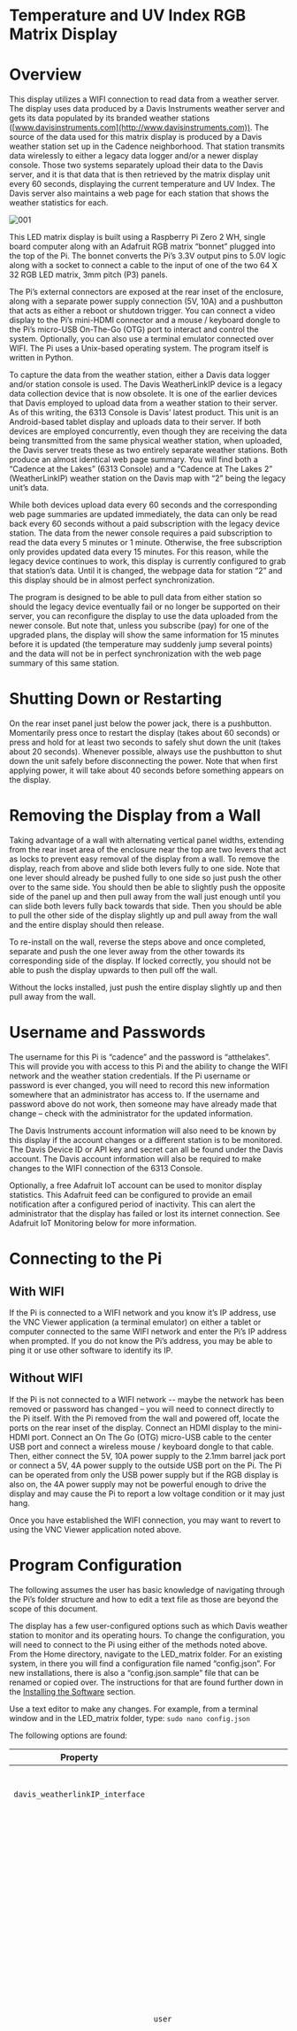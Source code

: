 # ﻿Temperature and UV Index RGB Matrix Display

# Overview
This display utilizes a WIFI connection to read data from a weather server.  The display uses data produced by a Davis Instruments weather server and gets its data populated by its branded weather stations ([www.davisinstruments.com](http://www.davisinstruments.com)).  The source of the data used for this matrix display is produced by a Davis weather station set up in the Cadence neighborhood.  That station transmits data wirelessly to either a legacy data logger and/or a newer display console.  Those two systems separately upload their data to the Davis server, and it is that data that is then retrieved by the matrix display unit every 60 seconds, displaying the current temperature and UV Index.  The Davis server also maintains a web page for each station that shows the weather statistics for each.

![001](https://github.com/Ringleton/LED-Matrix-Temperature-UV-Display/assets/157074435/257de8e7-dc1d-4d5d-825c-b658bd5483d0)

This LED matrix display is built using a Raspberry Pi Zero 2 WH, single board computer along with an Adafruit RGB matrix “bonnet” plugged into the top of the Pi.  The bonnet converts the Pi’s 3.3V output pins to 5.0V logic along with a socket to connect a cable to the input of one of the two 64 X 32 RGB LED matrix, 3mm pitch (P3) panels.

The Pi’s external connectors are exposed at the rear inset of the enclosure, along with a separate power supply connection (5V, 10A) and a pushbutton that acts as either a reboot or shutdown trigger.  You can connect a video display to the Pi’s mini-HDMI connector and a mouse / keyboard dongle to the Pi’s micro-USB On-The-Go (OTG) port to interact and control the system.  Optionally, you can also use a terminal emulator connected over WIFI.  The Pi uses a Unix-based operating system.  The program itself is written in Python.

To capture the data from the weather station, either a Davis data logger and/or station console is used.  The Davis WeatherLinkIP device is a legacy data collection device that is now obsolete.  It is one of the earlier devices that Davis employed to upload data from a weather station to their server.  As of this writing, the 6313 Console is Davis’ latest product.  This unit is an Android-based tablet display and uploads data to their server.  If both devices are employed concurrently, even though they are receiving the data being transmitted from the same physical weather station, when uploaded, the Davis server treats these as two entirely separate weather stations.  Both produce an almost identical web page summary.  You will find both a “Cadence at the Lakes” (6313 Console) and a “Cadence at The Lakes 2” (WeatherLinkIP) weather station on the Davis map with “2” being the legacy unit’s data.

While both devices upload data every 60 seconds and the corresponding web page summaries are updated immediately, the data can only be read back every 60 seconds without a paid subscription with the legacy device station.  The data from the newer console requires a paid subscription to read the data every 5 minutes or 1 minute.  Otherwise, the free subscription only provides updated data every 15 minutes.  For this reason, while the legacy device continues to work, this display is currently configured to grab that station’s data.  Until it is changed, the webpage data for station “2” and this display should be in almost perfect synchronization.

The program is designed to be able to pull data from either station so should the legacy device eventually fail or no longer be supported on their server, you can reconfigure the display to use the data uploaded from the newer console.  But note that, unless you subscribe (pay) for one of the upgraded plans, the display will show the same information for 15 minutes before it is updated (the temperature may suddenly jump several points) and the data will not be in perfect synchronization with the web page summary of this same station.
# Shutting Down or Restarting
On the rear inset panel just below the power jack, there is a pushbutton.  Momentarily press once to restart the display (takes about 60 seconds) or press and hold for at least two seconds to safely shut down the unit (takes about 20 seconds).  Whenever possible, always use the pushbutton to shut down the unit safely before disconnecting the power.  Note that when first applying power, it will take about 40 seconds before something appears on the display.
# Removing the Display from a Wall
Taking advantage of a wall with alternating vertical panel widths, extending from the rear inset area of the enclosure near the top are two levers that act as locks to prevent easy removal of the display from a wall.  To remove the display, reach from above and slide both levers fully to one side.  Note that one lever should already be pushed fully to one side so just push the other over to the same side.  You should then be able to slightly push the opposite side of the panel up and then pull away from the wall just enough until you can slide both levers fully back towards that side.  Then you should be able to pull the other side of the display slightly up and pull away from the wall and the entire display should then release.

To re-install on the wall, reverse the steps above and once completed, separate and push the one lever away from the other towards its corresponding side of the display.  If locked correctly, you should not be able to push the display upwards to then pull off the wall.

Without the locks installed, just push the entire display slightly up and then pull away from the wall.
# Username and Passwords
The username for this Pi is “cadence” and the password is “atthelakes”.  This will provide you with access to this Pi and the ability to change the WIFI network and the weather station credentials.  If the Pi username or password is ever changed, you will need to record this new information somewhere that an administrator has access to.  If the username and password above do not work, then someone may have already made that change – check with the administrator for the updated information.

The Davis Instruments account information will also need to be known by this display if the account changes or a different station is to be monitored.  The Davis Device ID or API key and secret can all be found under the Davis account.  The Davis account information will also be required to make changes to the WIFI connection of the 6313 Console.

Optionally, a free Adafruit IoT account can be used to monitor display statistics.  This Adafruit feed can be configured to provide an email notification after a configured period of inactivity.  This can alert the administrator that the display has failed or lost its internet connection.  See Adafruit IoT Monitoring below for more information.
# Connecting to the Pi
##
## With WIFI
If the Pi is connected to a WIFI network and you know it’s IP address, use the VNC Viewer application (a terminal emulator) on either a tablet or computer connected to the same WIFI network and enter the Pi’s IP address when prompted.  If you do not know the Pi’s address, you may be able to ping it or use other software to identify its IP. 
## Without WIFI
If the Pi is not connected to a WIFI network -- maybe the network has been removed or password has changed – you will need to connect directly to the Pi itself.  With the Pi removed from the wall and powered off, locate the ports on the rear inset of the display.  Connect an HDMI display to the mini-HDMI port.  Connect an On The Go (OTG) micro-USB cable to the center USB port and connect a wireless mouse / keyboard dongle to that cable.  Then, either connect the 5V, 10A power supply to the 2.1mm barrel jack port or connect a 5V, 4A power supply to the outside USB port on the Pi.  The Pi can be operated from only the USB power supply but if the RGB display is also on, the 4A power supply may not be powerful enough to drive the display and may cause the Pi to report a low voltage condition or it may just hang.

Once you have established the WIFI connection, you may want to revert to using the VNC Viewer application noted above.
# Program Configuration
The following assumes the user has basic knowledge of navigating through the Pi’s folder structure and how to edit a text file as those are beyond the scope of this document.

The display has a few user-configured options such as which Davis weather station to monitor and its operating hours.  To change the configuration, you will need to connect to the Pi using either of the methods noted above.  From the Home directory, navigate to the LED\_matrix folder.  For an existing system, in there you will find a configuration file named “config.json”.  For new installations, there is also a “config.json.sample” file that can be renamed or copied over.  The instructions for that are found further down in the [Installing the Software](README.md#Installing-the-Software) section.

Use a text editor to make any changes.  For example, from a terminal window and in the LED\_matrix folder, type: `sudo nano config.json`

The following options are found:

Property| |Description
--- | --- | ---
|`davis_weatherlinkIP_interface`||These are used for the legacy WeatherLinkIP device.
||`user`|Contrary to its name, this is the “Device ID” (DID) found under the “Device Info” screen when logged into your Davis account.  This is also shown on the back of the WeatherLinkIP device.  If this field is left blank, then the display will use the information and data from the newer console found in the next section.  If this field is not blank, then any information found in the next Console interface section is ignored.
||`password`|This is the same password you use to log into your Davis account.
|`OR_davis_console_interface`||These are for the newer 6313 Console.
||`api_key`|This key and its secret are found under your Davis “Account Information” screen, shown as “API Key V2"
||`api_secret`|
||`station_name`|This name is **case-sensitive** and set via the 6313 Console.  It is currently set to “Cadence at The Lakes”.
|`operating_hours`||Outside of the operating hours, the display will go blank and show only a blinking cursor in the lower right corner.
||`24_hours_per_day`|Set to `true` or `false`.  If false, the next two values are used.
||`on_time`|
||`off_time`|
|`dimmer`||The display can adjust its brightness based on the ambient light levels as detected by an optional light sensor found on the front edge of the display.
||`use_sensor`| If set to `true`, the sensor is used and the remaining options in this section are ignored.  The brightness of the display is adjusted every minute based on the current ambient light level.
||`daylight_offset_minutes`|If the sensor is not used or can’t be found, then the display calculates sunrise and sunset for this location and subtracts the value noted here from the sunrise or adds it to the sunset to estimate daylight hours.  During the daylight period, it sets the display brightness to the max setting below and outside of daylight hours, it sets the display brightness to the min setting.
||`max_brightness_percent`|Daylight brightness setting.
||`min_brightness_percent`|Nighttime brightness setting.
|`UV`||When the sun is above the horizon, the UV index is shown on the right side of the display.  When the sun has set, only the day’s high and low temperatures are shown.  When the UV is shown, you can optionally alternate the UV index with the high and low temperatures.
||`sunrise_sunset_offset_minutes`|The value here is added to the sunrise and subtracted from the sunset to estimate when the sun rises above or sets below the mountains as opposed to a flat horizon.  This is used to estimate the time during the day when sun is truly in view and thus, the UV index is shown.
||`alternate_with_hi_lo_temp`|If set to true, during the daytime, the right side of the display alternates between the UV index and the high and low temperatures.  Otherwise, the UV index is always shown during the day.
||`hi_lo_temp_length_seconds`|During each 60 second period, this is the number of seconds that the high and low temperatures are shown instead of the UV index.
|`adafruit_IO`||The following information is optional.  A free IoT account can be created at Adafruit.com.  Every 10 minutes, this display uploads information about itself, for example, internal CPU temperature, error count and current uptime.  The Adafruit IoT feed can be configured to send an email after a configured amount of inactivity thereby alerting an administrator that the display may be down or has lost WIFI connectivity.
||`user`|Enter your Adafruit username here.
||`key`|Adafruit API key.
||`feed`|Adafruit feed name “key”.
|`locale`||Information for your locale.  Used to determine sunrise, sunset, and temperature colours.
||`latitude`|Enter your latitude here.
||`longitude`|Longitude.
||`really_hot`|Temperatures above this will be red.
||`really_cold`|Temperatures below this will be purple.


# Error Messages
If the display encounters any issues with either connectivity or the retrieved data, depending on the issue, it will attempt to automatically recover.  During the recovery period, it may display an error message.

**Network connection error.  Check WiFi.  Will retry...:** The display has lost its WIFI connection.  Check the local WIFI devices.  Did someone change the network’s password?  Once reestablished, the display will take up to one minute to automatically refresh.   Should you need to connect to a new WIFI network, you will need to manually connect to the Pi using the HDMI and USB connections on the rear of the display and select the new WIFI network.  See “Connecting to the Pi” above.

**Outdated data.  Check local transmitter device**: Connectivity between this display and the Davis weather server still exists but the data being returned is more than a few minutes old.  This will also be reflected in the summary web page.  This is most likely due to the local WeatherLinkIP device or the 6313 Console either being powered off or having lost their connection to their local WIFI network.  Check that device and its WIFI network.  As soon as current data is uploaded again, the display will automatically refresh.

**Network HTTP error: ###:** This could be a server issue.  There is likely nothing you can do to correct this.  The display should recover automatically once the issue is corrected.

**Possible invalid Weatherlink username or password:**  Check the user (Device ID) or password entered in the config.json file.

**Possible invalid Weatherlink station name:** If using the Console interface, verify the weather station name.  Did you just edit it via the Console interface?  The name on the Console interface must match the name in the config.json file, and it is case sensitive.

**JSON key error: 'XXXX’ or JSON error: Expecting value: line X column Y (char Z)**: The data returned by the server is corrupt.  This is likely an intermittent problem with the server and will automatically correct itself.  There is nothing that can be done to correct this on this end. The display should recover automatically once the issue is remedied.
# Preparing the Raspberry Pi
## Installing the Operating System
Should you need to prepare a new Raspberry Pi from scratch, acquire a new micro-SD card (16Gb or more should be sufficient) and use the Raspberry Pi Imager for either a PC or Mac found here: <https://www.raspberrypi.com/software/>

When selecting the operating system, choose the “Raspberry Pi OS with desktop (Recommended)”.  

You may want to pre-edit the configuration options with a default username and password and the local WIFI username and password.  Alternatively, these settings can be edited later.   These installation notes assume a non-default user of “cadence,” but any username is fine if you adjust any reference to “cadence” to that of the user you have chosen.  Record the username and password for any future administrator.

After preparing the micro-SD card, insert it into the Raspberry Pi Zero 2 W.  Connect a mouse/keyboard dongle via a USB connector plugged into the Pi’s center USB port.  Connect a screen via the mini-HDMI connector of the Pi.  Plug a 5V power supply into the outside “PWR” USB connector and power it up.  Optionally, if the RGB matrix bonnet is already installed on top of the Pi, you can connect power to the 2.1mm barrel jack on the bonnet and the Pi will use its power.

The Pi will prompt you for some basic information and will then reboot.  It will then begin updating it’s OS to the latest version.  This may take several minutes.  When complete, it will boot up to a desktop.

If not already performed during the micro-SD card configuration, enter the network configuration area, and set up your local WIFI.

Click on the Raspberry icon on the menu and select:  Preferences à Raspberry Pi Configuration.

Under the Interfaces tab, ensure that I2C and optionally, VNC is enabled.  Wait for the VNC icon to appear in the upper right corner.  Reboot if you had to make any changes.

While you can continue to prepare the Pi using your directly connected monitor and mouse/keyboard dongle, if enabled above, you may want to install the Windows or Mac VNC terminal program and connect to the Pi using that.
## Installing the Software
The following steps explain how to install the necessary software for the display operation.  Detailed information about the RGB matrix bonnet and the steps to modify it by soldering a jumper can be found here: <https://learn.adafruit.com/adafruit-rgb-matrix-bonnet-for-raspberry-pi>

The LED-matrix library is copyrighted by Henner Zeller and a more in-depth explanation can be found here: <https://github.com/hzeller/rpi-rgb-led-matrix>

While you can view the links above, the software installation steps for the RGB matrix library files included in the links above are shown here…

Start a terminal window and while in the home folder, enter these commands:
```
curl https://raw.githubusercontent.com/adafruit/Raspberry-Pi-Installer-Scripts/main/rgb-matrix.sh >rgb-matrix.sh

sudo bash rgb-matrix.sh
```
As noted in their instructions, this step will take several minutes to complete.  The system will prompt you to reboot.

As we are using a jumper to implement the “quality” option on the RGB matrix (see the learn.Adafruit.com link above), the sound card in the Pi must be disabled so as not to interfere.

`sudo nano /boot/config.txt`

In this file, look for the line containing “dtparam”.  If necessary, edit this line so that it reads:

`dtparam=audio=off`

Press CTRL-X to exit the editor and if changes were made, confirm “Save modified buffer”.

With the latest OS, it is necessary to further disable the sound card by entering the following commands:

`cat <<EOF | sudo tee /etc/modprobe.d/blacklist-rgb-matrix.conf`

\> `blacklist snd_bcm2835`

\> `EOF`

`sudo update-initramfs -u`

You will need to reboot again for the changes above to take effect.

Now that the RGB library files are installed, we will install our Python programs.  After rebooting, start a terminal window again and while in the home folder, enter the following commands:
```
git clone https://github.com/Ringleton/LED-Matrix-Temperature-UV-Display.git ./LED_matrix

cd LED_matrix

sudo pip install -r requirements.txt
```
It is now necessary to create a configuration file.  While still in the LED\_matrix folder, type:

`cp config.json.sample config.json`

Edit this file by typing:

`sudo nano config.json`

See the [Program Configuration](README.md#Program-Configuration) section above to make the necessary changes.  Once completed, press CTRL-X to exit the editor and save your changes.

Before setting up the automatic start feature for the display and optional reboot/shutdown button, test the program now by manually launching it.  While you are still in the LED\_matrix folder, type:

`sudo python temp_display.py`

If everything is working correctly, after a few seconds, you should see temperatures shown in the display.  If any error messages appear, you will need to address them.  They will appear on the screen when the program is run interactively but some will also be placed into a file named “logfile.log”.  This log file contains information messages, warning and errors and is overwritten each time the program is started.

To manually terminate the program, press CTRL-C.

NOTE: When launching the program, you may see a warning message suggesting editing the /boot/cmdline.txt file and adding “isolcpus=3” to the very end.  If you see that, from a terminal window, type the following command:

`sudo nano /boot/cmdline.txt`

At the very end of the single line, add a space, followed by `isolcpus=3`

Press CTRL-X to exit and save the file.

You will need to reboot for this change to take effect.  Then see if the warning message has cleared by manually launching the program again from a terminal window:
```
cd ~

cd LED_matrix

sudo python temp_display.py
```
# Automatic Start Files
The display also includes a pushbutton that can be used to reboot or shutdown the Pi safely without having to first connect to it.  The monitoring of this pushbutton is performed by a separate program in case the main display program terminates or becomes non-responsive.  

If you want the rear button enabled to allow reboot / shutdown capability, you will need to edit the rc.local file.  From a terminal window, type:

`sudo nano /etc/rc.local`

Immediately above the “exit 0” line, add:

`python /home/cadence/LED_matrix/restart_shutdown.py &`

**NOTE: if you have prepared the Pi using a different default user other than “cadence”, replace the occurrence above with your default username.**

Don’t forget the space and ampersand at the end of the line.  Press CTRL-X to exit and save the file.

To test this, reboot the Pi.  Once it has rebooted, try momentarily pressing the pushbutton on the back of the display enclosure.  The Pi should reboot.  Pressing and holding the button for at least two seconds will cause the Pi to shutdown.  Allow at least 20 seconds before disconnecting the power.

To make the main display program automatically start every time the Pi is powered up or rebooted, you will need to create an autostart file.  Before proceeding, ensure that the display program is running correctly when invoked manually as shown above.

Then from a terminal window, type the following lines:
```
cd ~

cd .config

mkdir autostart

cd autostart

sudo nano display.desktop
```
Enter the following lines:
```
[Desktop Entry]

Type=Application

Name=Display

Exec=bash -c 'cd /home/cadence/LED_matrix && sudo /usr/bin/python /home/cadence/LED_matrix/temp_display.py'
```
**NOTE: If you have prepared the Pi using a different default user other than “cadence”, replace the occurrences above with your default username.**

Press CTRL-X to exit and save your changes.  

To test your autostart file, reboot the Pi – you can use the pushbutton if enabled above – and confirm that the display automatically starts.  It may take up to a minute before you see anything in the display.
# Adafruit IoT Monitoring
The display includes the optional ability to upload internal statistics to an Adafruit IoT feed.  You can set up a free Adafruit account and create a feed.  You can configure the Adafruit feed to provide an email notification after a period of inactivity.  This can alert an administrator that the display is down or has lost its WIFI connection.

Enter your account and feed information into the config.json file as noted above in the [Program Configuration](README.md#Program-Configuration) section.  The following information is sent to the feed:

**CPU T:**	The internal CPU temperature.  The Pi will withstand temperatures up to 85 degrees Celsius.  As it gets closer to its upper limit, the system will automatically begin to throttle the processor down to try to help the CPU cool back down.

**Err:**  The total number of errors encountered since the program was started.  The program is designed to automatically recover from most errors that it encounters.

**Up:**  The total number of days that the program has been running.

**Mem Use:**  The total percentage of used memory.

**Set to:**  The display brightness percentage level.  Based on either the optional light sensor or the configuration settings with the time of day.

**Lux:**  The lux value from the sensor or -1 if not found.

**Light:**  The light level from the sensor.

Note: If you are connected to the Pi while the display program is running, pressing the Space Bar will temporarily show the statistics above on the display.
# 3D Files and Display Assembly
This project is published on github.com.  Included in the source code is a folder containing the 3D print files for the display enclosure.  You can either grab these files from the “3D-files” folder on the Pi after the software installation is completed or you can download the files from this link:

<https://github.com/Ringleton/LED-Matrix-Temperature-UV-Display>

The enclosure was printed using ABS print filament which provides UV protection.  There are a total of 15 mounting holes used for the 3 back panels.  Those holes are designed to accept M3 X 3mm brass heat-set inserts.  The main enclosure is available in a full print size but there are also separate left and right files in case your 3D printer cannot support the full size.

The optional VEML7700 light sensor and restart / shutdown pushbutton are connected to the Pi via the RGB bonnet – see photos below.

One side of the pushbutton is connected to ground, the other connects to GPIO pin 19.  The light sensor connects to a 3 X 2 header on the bonnet.  Looking from the top of the bonnet with the connector towards the right:

||<p></p><p></p>|<p></p><p></p>||
| :- | :- | :- | :- |
|Top Row|<p>Black</p><p>Ground</p>|<p>Red</p><p>3\.3V</p>|Not used|
|Bottom Row|Not used|<p>Yellow</p><p>SCL</p>|<p>Blue</p><p>SCA</p>|


![002](https://github.com/Ringleton/LED-Matrix-Temperature-UV-Display/assets/157074435/2a9dbf71-9bf8-4eac-a435-fb3cadde1af1)

![003](https://github.com/Ringleton/LED-Matrix-Temperature-UV-Display/assets/157074435/b67d66e3-179f-496a-886f-ee0c47e1ac95)

![004](https://github.com/Ringleton/LED-Matrix-Temperature-UV-Display/assets/157074435/1bf071d7-f117-45a3-88bb-6c8c3fe26630)

![005](https://github.com/Ringleton/LED-Matrix-Temperature-UV-Display/assets/157074435/86b78718-b918-436b-bb26-8d69b2e01381)


# Parts List

|**Part Description**|**Supplier**|**Part #**|**Qty**|
| :- | :- | :- | :- |
|Raspberry Pi Zero 2 W|Adafruit|5291|1|
|Break-away 0.1" 2x20-pin Strip Dual Male Header|Adafruit|2822|1|
|Micro-SD card|||1|
|2 X 64x32 RGB LED Matrix panels - 3mm pitch|Adafruit|2279|2|
|RGB Matrix bonnet for Raspberry Pi|Adafruit|3211|1|
|2x8 IDC ribbon cable, 12"|Adafruit|4170|1|
|Right angle VEML7700 light sensor|Adafruit|5378|1|
|STEMMA QT / Qwiic JST SH 4-pin Cable with<br>Premium Female Sockets - 150mm Long|Adafruit|4397|1|
|5V 10A switching power supply|Adafruit|658|1|
|Right angle 2x3 connector header|DigiKey|952-2092-ND|1|
|2\.1mm power plug with cable|DigiKey|839-1246-ND|1|
|Connector jack panel mount 5.5x2.1mm|DigiKey|839-1580-ND|1|
|Pushbutton switch SPST-NO 3A|DigiKey|EG1900-ND|1|
|3D-printed enclosure|||1|
|M2.5 & M3.0 nuts/bolts/spacers|||1|
|M3 X 3mm heat set inserts|Adafruit|4256|15|

# Davis Weather Station Devices and Account Information
The weather station at Cadence uses the following Davis Instruments devices:

- Wireless Vantage Pro 2 Weather Station 6252
- Solar-powered wireless sensor transmitter 6332 (used for the anemometer)
- Solar radiation sensor 6450
- UV sensor 6490
- WeatherLinkIP data logger / transmitter 6555
- WeatherLink Console 6313

The data is uploaded to the Davis WeatherLink.com site and this matrix display uses the Davis API to grab that data from their servers.  See the [Overview](README.md#Overview) section at the beginning of this document for more information.

Anyone can set up a free Davis account where you can monitor weather stations from around the world.  Optionally, you can upload weather data from  your weather station and share it with others.  At the time of this writing, both a legacy 6555 WeatherLinkIP data collector and the newer Davis 6313 Console are both being employed to upload data for Cadence and are treated as two separate weather stations even though the data for each is being transmitted by a single physical station device.

One advantage of the legacy device is that you can download the data via the API and that data is up to the minute, even with a non-subscription account.  Using the data from the newer console is available up to the minute only with a paid subscription.  Otherwise, that data is only updated every 15 minutes.

The legacy device plugs into a network router with a wired connection.  You can configure it using the Davis WeatherLink software for either Windows or a Mac.  This software download is available from Davis if you are logged in with your free Davis account.  Note that the software is very outdated but still works.  On a Windows system, you may have to “Run as Administrator”.

The newer Console connects to your local network over WIFI.  The configuration of that is performed through the Console itself using your Davis account username and password.

Weather station data from around the world is uploaded to the Davis server.  You can access your data and that of other stations via the WeatherLink.com site, your display console or the Davis Weather app, also available for free download.

When logged into your Davis account on the weatherlink.com website, you can also let someone see your weather station data via various URL’s without them needing to sign up for a Davis account.  You can access these URL’s via the “Share and Uploads” button under your account.  At the time of writing, one of those URL’s for the weather station data being sent by the console at Cadence is: <https://www.weatherlink.com/embeddablePage/show/17a85d105372405483298eef95e886b6/summary>

If later, a new Davis account is created and the physical weather station devices are moved over to that account, the URL links will likely also change.
